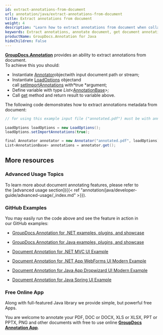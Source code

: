 ```yaml
---
id: extract-annotations-from-document
url: annotation/java/extract-annotations-from-document
title: Extract annotations from document
weight: 4
description: "Learn how to extract annotations from document when collaborate, edit and annotate documents using GroupDocs.Annotation for Java."
keywords: Extract annotations, annotate document, get document annotations
productName: GroupDocs.Annotation for Java
hideChildren: False
---
```

**[GroupDocs.Annotation](https://products.groupdocs.com/annotation/java)** provides an ability to extract annotations from document.  
To achieve this you should:

*   Instantiate [Annotator](https://apireference.groupdocs.com/java/annotation/com.groupdocs.annotation/Annotator)objectwith input document path or stream;
*   Instantiate [LoadOptions](https://apireference.groupdocs.com/java/annotation/com.groupdocs.annotation.options/LoadOptions) objectand call [setImportAnnotations](https://apireference.groupdocs.com/java/annotation/com.groupdocs.annotation.options/LoadOptions#setImportAnnotations(boolean)) with*true *argument;
*   Define variable with type *List<*[AnnotationBase](https://apireference.groupdocs.com/java/annotation/com.groupdocs.annotation.models.annotationmodels/AnnotationBase)*\>;*
*   Call [get](https://apireference.groupdocs.com/java/annotation/com.groupdocs.annotation/Annotator#get()) method and return result to variable above.

The following code demonstrates how to extract annotations metadata from document:

```csharp
// for using this example input file ("annotated.pdf") must be with annotations
 
LoadOptions loadOptions = new LoadOptions();
loadOptions.setImportAnnotations(true);

final Annotator annotator = new Annotator("annotated.pdf", loadOptions);
List<AnnotationBase> annotations = annotator.get();
```

## More resources

### Advanced Usage Topics

To learn more about document annotating features, please refer to the [advanced usage section]({{< ref "annotation/java/developer-guide/advanced-usage/_index.md" >}}).

### GitHub Examples

You may easily run the code above and see the feature in action in our GitHub examples:

*   [GroupDocs.Annotation for .NET examples, plugins, and showcase](https://github.com/groupdocs-annotation/GroupDocs.Annotation-for-.NET)
    
*   [GroupDocs.Annotation for Java examples, plugins, and showcase](https://github.com/groupdocs-annotation/GroupDocs.Annotation-for-Java)
    
*   [Document Annotation for .NET MVC UI Example](https://github.com/groupdocs-annotation/GroupDocs.Annotation-for-.NET-MVC) 
    
*   [Document Annotation for .NET App WebForms UI Modern Example](https://github.com/groupdocs-annotation/GroupDocs.Annotation-for-.NET-WebForms)
    
*   [Document Annotation for Java App Dropwizard UI Modern Example](https://github.com/groupdocs-annotation/GroupDocs.Annotation-for-Java-Dropwizard)
    
*   [Document Annotation for Java Spring UI Example](https://github.com/groupdocs-annotation/GroupDocs.Annotation-for-Java-Spring)
    

### Free Online App

Along with full-featured Java library we provide simple, but powerful free Apps.

You are welcome to annotate your PDF, DOC or DOCX, XLS or XLSX, PPT or PPTX, PNG and other documents with free to use online **[GroupDocs Annotation App](https://products.groupdocs.app/annotation)**.
